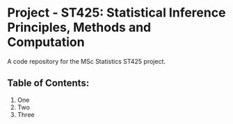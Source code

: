 # Project - ST425: Statistical Inference Principles, Methods and Computation

A code repository for the MSc Statistics ST425 project.

## Table of Contents: 

1. One
2. Two
3. Three

